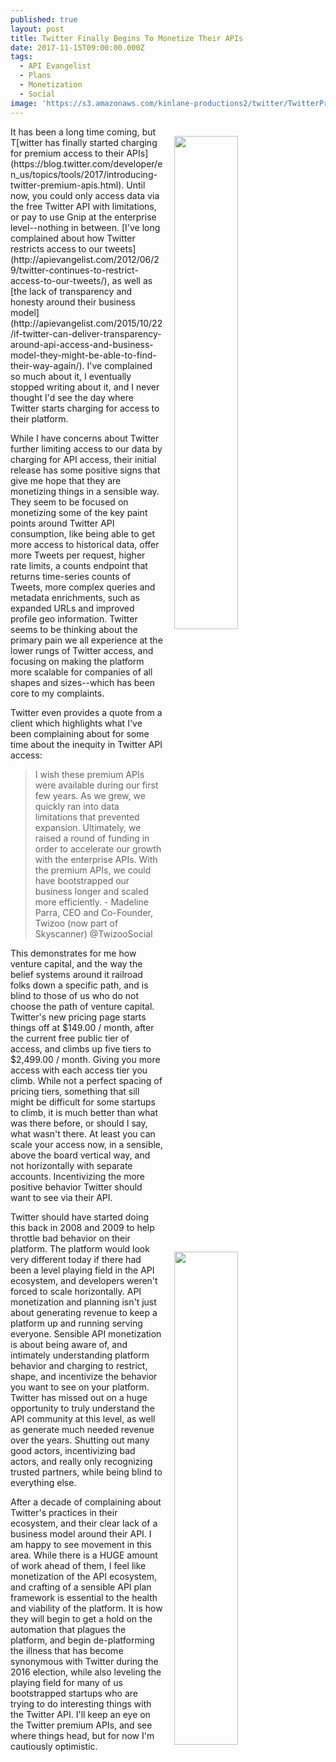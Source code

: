 ```yaml
---
published: true
layout: post
title: Twitter Finally Begins To Monetize Their APIs
date: 2017-11-15T09:00:00.000Z
tags:
  - API Evangelist
  - Plans
  - Monetization
  - Social
image: 'https://s3.amazonaws.com/kinlane-productions2/twitter/TwitterPremiumAPIs.gif'
---
```

<p><img src="https://s3.amazonaws.com/kinlane-productions2/twitter/TwitterPremiumAPIs.gif" align="right" width="45%" style="padding: 15px;" /></p>It has been a long time coming, but T[witter has finally started charging for premium access to their APIs](https://blog.twitter.com/developer/en_us/topics/tools/2017/introducing-twitter-premium-apis.html). Until now, you could only access data via the free Twitter API with limitations, or pay to use Gnip at the enterprise level--nothing in between. [I've long complained about how Twitter restricts access to our tweets](http://apievangelist.com/2012/06/29/twitter-continues-to-restrict-access-to-our-tweets/), as well as [the lack of transparency and honesty around their business model](http://apievangelist.com/2015/10/22/if-twitter-can-deliver-transparency-around-api-access-and-business-model-they-might-be-able-to-find-their-way-again/). I've complained so much about it, I eventually stopped writing about it, and I never thought I'd see the day where Twitter starts charging for access to their platform.

While I have concerns about Twitter further limiting access to our data by charging for API access, their initial release has some positive signs that give me hope that they are monetizing things in a sensible way. They seem to be focused on monetizing some of the key paint points around Twitter API consumption, like being able to get more access to historical data, offer more Tweets per request, higher rate limits, a counts endpoint that returns time-series counts of Tweets, more complex queries and metadata enrichments, such as expanded URLs and improved profile geo information. Twitter seems to be thinking about the primary pain we all experience at the lower rungs of Twitter access, and focusing on making the platform more scalable for companies of all shapes and sizes--which has been core to my complaints.

Twitter even provides a quote from a client which highlights what I've been complaining about for some time about the inequity in Twitter API access:

> I wish these premium APIs were available during our first few years. As we grew, we quickly ran into data limitations that prevented expansion. Ultimately, we raised a round of funding in order to accelerate our growth with the enterprise APIs. With the premium APIs, we could have bootstrapped our business longer and scaled more efficiently. - Madeline Parra, CEO and Co-Founder, Twizoo (now part of Skyscanner) @TwizooSocial

<p><img src="https://s3.amazonaws.com/kinlane-productions2/twitter/twitter-plans.png" align="right" width="45%" style="padding: 15px;" /></p>This demonstrates for me how venture capital, and the way the belief systems around it railroad folks down a specific path, and is blind to those of us who do not choose the path of venture capital. Twitter's new pricing page starts things off at $149.00 / month, after the current free public tier of access, and climbs up five tiers to $2,499.00 / month. Giving you more access with each access tier you climb. While not a perfect spacing of pricing tiers, something that sill might be difficult for some startups to climb, it is much better than what was there before, or should I say, what wasn't there. At least you can scale your access now, in a sensible, above the board vertical way, and not horizontally with separate accounts. Incentivizing the more positive behavior Twitter should want to see via their API.

Twitter should have started doing this back in 2008 and 2009 to help throttle bad behavior on their platform. The platform would look very different today if there had been a level playing field in the API ecosystem, and developers weren't forced to scale horizontally. API monetization and planning isn't just about generating revenue to keep a platform up and running serving everyone. Sensible API monetization is about being aware of, and intimately understanding platform behavior and charging to restrict, shape, and incentivize the behavior you want to see on your platform. Twitter has missed out on a huge opportunity to truly understand the API community at this level, as well as generate much needed revenue over the years. Shutting out many good actors, incentivizing bad actors, and really only recognizing trusted partners, while being blind to everything else.

After a decade of complaining about Twitter's practices in their ecosystem, and their clear lack of a business model around their API. I am happy to see movement in this area. While there is a HUGE amount of work ahead of them, I feel like monetization of the API ecosystem, and crafting of a sensible API plan framework is essential to the health and viability of the platform. It is how they will begin to get a hold on the automation that plagues the platform, and begin de-platforming the illness that has become synonymous with Twitter during the 2016 election, while also leveling the playing field for many of us bootstrapped startups who are trying to do interesting things with the Twitter API. I'll keep an eye on the Twitter premium APIs, and see where things head, but for now I'm cautiously optimistic.
